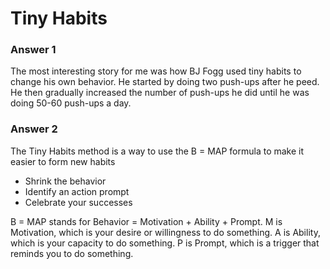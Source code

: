 # Tiny Habits

### Answer 1
The most interesting story for me was how BJ Fogg used tiny habits to change his own behavior. He started by doing two push-ups after he peed. He then gradually increased the number of push-ups he did until he was doing 50-60 push-ups a day.

### Answer 2
The Tiny Habits method is a way to use the B = MAP formula to make it easier to form new habits
- Shrink the behavior
- Identify an action prompt
- Celebrate your successes
  
B = MAP stands for Behavior = Motivation + Ability + Prompt.
M is Motivation, which is your desire or willingness to do something.
A is Ability, which is your capacity to do something.
P is Prompt, which is a trigger that reminds you to do something.
